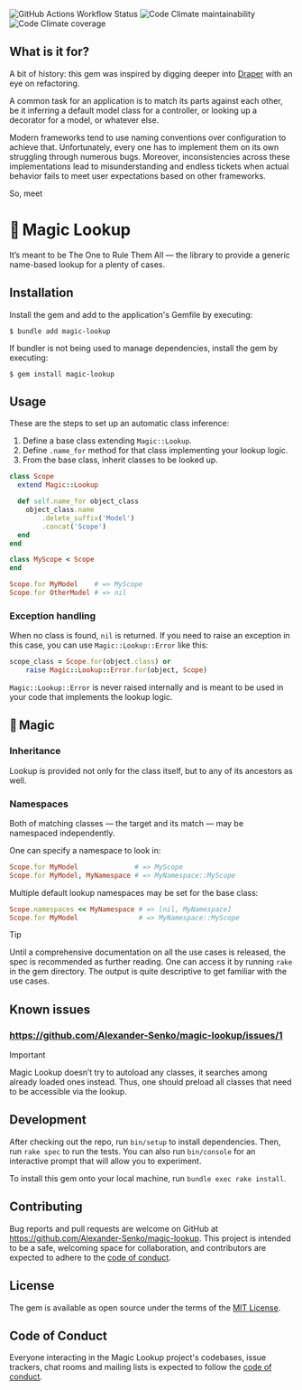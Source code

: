 ![GitHub Actions Workflow Status](
	https://img.shields.io/github/actions/workflow/status/Alexander-Senko/magic-lookup/ci.yml
)
![Code Climate maintainability](
	https://img.shields.io/codeclimate/maintainability-percentage/Alexander-Senko/magic-lookup
)
![Code Climate coverage](
	https://img.shields.io/codeclimate/coverage/Alexander-Senko/magic-lookup
)

## What is it for?

A bit of history: this gem was inspired by digging deeper into [Draper](https://github.com/drapergem/draper) with an eye on refactoring.

A common task for an application is to match its parts against each other, be it inferring a default model class for a controller, or looking up a decorator for a model, or whatever else.

Modern frameworks tend to use naming conventions over configuration to achieve that.
Unfortunately, every one has to implement them on its own struggling through numerous bugs.
Moreover, inconsistencies across these implementations lead to misunderstanding and endless tickets when actual behavior fails to meet user expectations based on other frameworks.

So, meet

# 🔮 Magic Lookup

It’s meant to be The One to Rule Them All — the library to provide a generic name-based lookup for a plenty of cases.

## Installation

Install the gem and add to the application's Gemfile by executing:

    $ bundle add magic-lookup

If bundler is not being used to manage dependencies, install the gem by executing:

    $ gem install magic-lookup

## Usage

These are the steps to set up an automatic class inference:

1. Define a base class extending `Magic::Lookup`.
2. Define `.name_for` method for that class implementing your lookup logic.
3. From the base class, inherit classes to be looked up.

```ruby
class Scope
  extend Magic::Lookup

  def self.name_for object_class
    object_class.name
        .delete_suffix('Model')
        .concat('Scope')
  end
end

class MyScope < Scope
end

Scope.for MyModel    # => MyScope
Scope.for OtherModel # => nil
```

### Exception handling

When no class is found, `nil` is returned. If you need to raise an exception in this case, you can use `Magic::Lookup::Error` like this:

```ruby
scope_class = Scope.for(object.class) or
    raise Magic::Lookup::Error.for(object, Scope)
```

`Magic::Lookup::Error` is never raised internally and is meant to be used in your code that implements the lookup logic.

## 🔮 Magic

### Inheritance

Lookup is provided not only for the class itself, but to any of its ancestors as well.

### Namespaces

Both of matching classes — the target and its match — may be namespaced independently.

One can specify a namespace to look in:

```ruby
Scope.for MyModel              # => MyScope
Scope.for MyModel, MyNamespace # => MyNamespace::MyScope
```

Multiple default lookup namespaces may be set for the base class:

```ruby
Scope.namespaces << MyNamespace # => [nil, MyNamespace]
Scope.for MyModel               # => MyNamespace::MyScope
```

> [!TIP]
> Until a comprehensive documentation on all the use cases is released, the spec is recommended as further reading.
> One can access it by running `rake` in the gem directory.
> The output is quite descriptive to get familiar with the use cases.

## Known issues

### https://github.com/Alexander-Senko/magic-lookup/issues/1

> [!IMPORTANT]
> Magic Lookup doesn’t try to autoload any classes, it searches among already loaded ones instead.
> Thus, one should preload all classes that need to be accessible via the lookup.

## Development

After checking out the repo, run `bin/setup` to install dependencies. Then, run `rake spec` to run the tests. You can also run `bin/console` for an interactive prompt that will allow you to experiment.

To install this gem onto your local machine, run `bundle exec rake install`.

## Contributing

Bug reports and pull requests are welcome on GitHub at https://github.com/Alexander-Senko/magic-lookup. This project is intended to be a safe, welcoming space for collaboration, and contributors are expected to adhere to the [code of conduct](https://github.com/Alexander-Senko/magic-lookup/blob/main/CODE_OF_CONDUCT.md).

## License

The gem is available as open source under the terms of the [MIT License](https://opensource.org/licenses/MIT).

## Code of Conduct

Everyone interacting in the Magic Lookup project's codebases, issue trackers, chat rooms and mailing lists is expected to follow the [code of conduct](https://github.com/Alexander-Senko/magic-lookup/blob/main/CODE_OF_CONDUCT.md).
